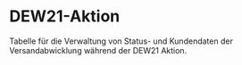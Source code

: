 # DEW21-Aktion
Tabelle für die Verwaltung von Status- und Kundendaten der Versandabwicklung während der DEW21 Aktion.
